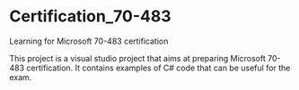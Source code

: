 Certification_70-483
====================

Learning for Microsoft 70-483 certification

This project is a visual studio project that aims at preparing Microsoft 70-483 certification.
It contains examples of C# code that can be useful for the exam.
